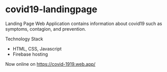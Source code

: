 # covid19-landingpage
Landing Page Web Application contains information about covid19 such as symptoms, contagion, and prevention.

Technology Stack
- HTML, CSS, Javascript
- Firebase hosting

Now online on https://covid-1919.web.app/
